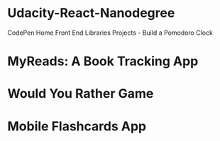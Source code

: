 # Udacity-React-Nanodegree
CodePen Home Front End Libraries Projects - Build a Pomodoro Clock


# MyReads: A Book Tracking App

# Would You Rather Game

# Mobile Flashcards App
